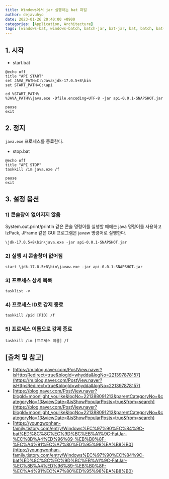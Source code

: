 ```yaml
---
title: Windows에서 jar 실행하는 bat 파일
author: dejavuhyo
date: 2023-01-26 20:40:00 +0900
categories: [Application, Architecture]
tags: [windows-bat, windows-batch, batch-jar, bat-jar, bat, batch, bat-jar-run, bat-파일, jar-실행, 배치파일, 윈도우-배치파일]
---
```


## 1. 시작

* start.bat

```shell
@echo off
title "API START"
set JAVA_PATH=C:\Java\jdk-17.0.5+8\bin
set START_PATH=C:\api

cd %START_PATH%
%JAVA_PATH%\java.exe -Dfile.encoding=UTF-8 -jar api-0.0.1-SNAPSHOT.jar

pause 
exit
```

## 2. 정지
`java.exe` 프로세스를 종료한다.

* stop.bat

```shell
@echo off
title "API STOP"
taskkill /im java.exe /f

pause
exit
```

## 3. 설정 옵션

### 1) 콘솔창이 없어지지 않음
System.out.print/println 같은 콘솔 명령어를 실행할 때에는 java 명령어를 사용하고 IzPack, JFrame 같은 GUI 프로그램은 javaw 명령어로 실행한다.

```shell
\jdk-17.0.5+8\bin\java.exe -jar api-0.0.1-SNAPSHOT.jar
```

### 2) 실행 시 콘솔창이 없어짐

```shell
start \jdk-17.0.5+8\bin\javaw.exe -jar api-0.0.1-SNAPSHOT.jar
```

### 3) 프로세스 상세 목록

```shell
tasklist -v
```

### 4) 프로세스 ID로 강제 종료

```shell
taskkill /pid [PID] /f
```

### 5) 프로세스 이름으로 강제 종료

```shell
taskkill /im [프로세스 이름] /f
```

## [출처 및 참고]
* [https://m.blog.naver.com/PostView.naver?isHttpsRedirect=true&blogId=whydda&logNo=221397878157](https://m.blog.naver.com/PostView.naver?isHttpsRedirect=true&blogId=whydda&logNo=221397878157)
* [https://blog.naver.com/PostView.naver?blogId=moonlight_youlike&logNo=221388091213&parentCategoryNo=&categoryNo=13&viewDate=&isShowPopularPosts=true&from=search](https://blog.naver.com/PostView.naver?blogId=moonlight_youlike&logNo=221388091213&parentCategoryNo=&categoryNo=13&viewDate=&isShowPopularPosts=true&from=search)
* [https://youngwonhan-family.tistory.com/entry/Windows%EC%97%90%EC%84%9C-bat%ED%8C%8C%EC%9D%BC%EB%A1%9C-FatJar-%EC%8B%A4%ED%96%89-%EB%B0%8F-%EC%A4%91%EC%A7%80%ED%95%98%EA%B8%B0](https://youngwonhan-family.tistory.com/entry/Windows%EC%97%90%EC%84%9C-bat%ED%8C%8C%EC%9D%BC%EB%A1%9C-FatJar-%EC%8B%A4%ED%96%89-%EB%B0%8F-%EC%A4%91%EC%A7%80%ED%95%98%EA%B8%B0)
